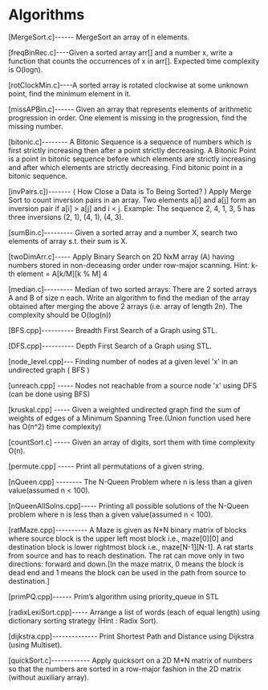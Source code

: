 # Algorithms
[MergeSort.c]------ MergeSort an array of n elements.

[freqBinRec.c]----Given a sorted array arr[] and a number x, write a function that counts the occurrences of x in arr[]. Expected time                       complexity is O(logn).

[rotClockMin.c]----A sorted array is rotated clockwise at some unknown point, find the minimum element in it. 

[missAPBin.c]------ Given an array that represents elements of arithmetic progression in order. One element is missing in the progression,                     find the missing number. 

[bitonic.c]--------  A Bitonic Sequence is a sequence of numbers which is first strictly increasing then after a point strictly decreasing. A Bitonic Point is a point in bitonic sequence before which elements are strictly increasing and after which elements are strictly decreasing. Find bitonic point in a bitonic sequence.  

[invPairs.c])------- ( How Close a Data is To Being Sorted? ) Apply Merge Sort to count inversion pairs in an array. Two elements a[i] and a[j] form an inversion pair if a[i] > a[j] and i < j. Example: The sequence 2, 4, 1, 3, 5 has three inversions (2, 1), (4, 1), (4, 3). 

[sumBin.c]---------  Given a sorted array and a number X, search two elements of array s.t. their sum is X. 

[twoDimArr.c]----- Apply Binary Search on 2D NxM array (A) having numbers stored in non-deceasing order under row-major scanning. Hint: k-th element = A[k/M][k % M]  4

[median.c]--------- Median of two sorted arrays: There are 2 sorted arrays A and B of size n each. Write an algorithm to find the median of the array obtained after merging the above 2 arrays (i.e. array of length 2n). The complexity should be O(log(n))

[BFS.cpp]---------- Breadth First Search of a Graph using STL.

[DFS.cpp]---------- Depth First Search of a Graph using STL.

[node_level.cpp]--- Finding number of nodes at a given level 'x' in an undirected graph ( BFS )

[unreach.cpp] ----- Nodes not reachable from a source node 'x' using DFS (can be done using BFS)

[kruskal.cpp] ----- Given a weighted undirected graph find the sum of weights of edges of a Minimum Spanning Tree.(Union function used here has O(n^2) time complexity)

[countSort.c] ----- Given an array of digits, sort them with time complexity O(n).

[permute.cpp] ----- Print all permutations of a given string.

[nQueen.cpp] -------- The N-Queen Problem where n is less than a given value(assumed n < 100).

[nQueenAllSolns.cpp]----- Printing all possible solutions of the N-Queen problem where n is less than a given value(assumed n < 100).

[ratMaze.cpp]---------- A Maze is given as N*N binary matrix of blocks where source block is the upper left most block i.e., maze[0][0] and destination block is lower rightmost block i.e., maze[N-1][N-1]. A rat starts from source and has to reach destination. The rat can move only in two directions: forward and down.[In the maze matrix, 0 means the block is dead end and 1 means the block can be used in the path from source to destination.]

[primPQ.cpp]------ Prim’s algorithm using priority_queue in STL

[radixLexiSort.cpp]----- Arrange a list of words (each of equal length) using dictionary sorting strategy (Hint : Radix Sort).

[dijkstra.cpp]-------------- Print Shortest Path and Distance using Dijkstra (using Multiset).

[quickSort.c]------------ Apply quicksort on a 2D M*N matrix of numbers so that the numbers are sorted in a row-major fashion in the 2D matrix (without auxiliary array).
